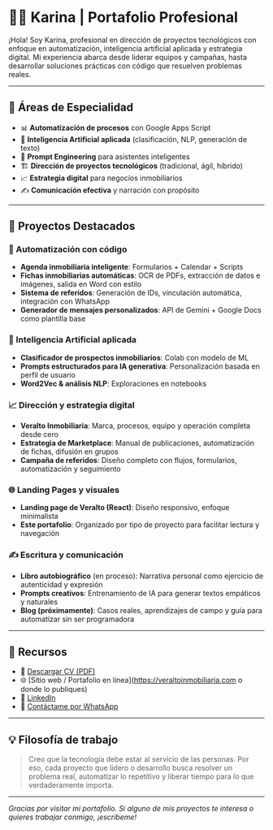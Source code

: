 # 👩‍💼 Karina | Portafolio Profesional

¡Hola! Soy Karina, profesional en dirección de proyectos tecnológicos con enfoque en automatización, inteligencia artificial aplicada y estrategia digital. Mi experiencia abarca desde liderar equipos y campañas, hasta desarrollar soluciones prácticas con código que resuelven problemas reales.

---

## 🚀 Áreas de Especialidad

- 📊 **Automatización de procesos** con Google Apps Script
- 🤖 **Inteligencia Artificial aplicada** (clasificación, NLP, generación de texto)
- 🧠 **Prompt Engineering** para asistentes inteligentes
- 🏗️ **Dirección de proyectos tecnológicos** (tradicional, ágil, híbrido)
- 📈 **Estrategia digital** para negocios inmobiliarios
- ✍️ **Comunicación efectiva** y narración con propósito

---

## 🧩 Proyectos Destacados

### 🔧 Automatización con código
- **Agenda inmobiliaria inteligente**: Formularios + Calendar + Scripts
- **Fichas inmobiliarias automáticas**: OCR de PDFs, extracción de datos e imágenes, salida en Word con estilo
- **Sistema de referidos**: Generación de IDs, vinculación automática, integración con WhatsApp
- **Generador de mensajes personalizados**: API de Gemini + Google Docs como plantilla base

### 🤖 Inteligencia Artificial aplicada
- **Clasificador de prospectos inmobiliarios**: Colab con modelo de ML
- **Prompts estructurados para IA generativa**: Personalización basada en perfil de usuario
- **Word2Vec & análisis NLP**: Exploraciones en notebooks

### 📈 Dirección y estrategia digital
- **Veralto Inmobiliaria**: Marca, procesos, equipo y operación completa desde cero
- **Estrategia de Marketplace**: Manual de publicaciones, automatización de fichas, difusión en grupos
- **Campaña de referidos**: Diseño completo con flujos, formularios, automatización y seguimiento

### 🌐 Landing Pages y visuales
- **Landing page de Veralto (React)**: Diseño responsivo, enfoque minimalista
- **Este portafolio**: Organizado por tipo de proyecto para facilitar lectura y navegación

### ✍️ Escritura y comunicación
- **Libro autobiográfico** (en proceso): Narrativa personal como ejercicio de autenticidad y expresión
- **Prompts creativos**: Entrenamiento de IA para generar textos empáticos y naturales
- **Blog (próximamente)**: Casos reales, aprendizajes de campo y guía para automatizar sin ser programadora

---

## 📎 Recursos

- 📄 [Descargar CV (PDF)](link-a-tu-cv.com)
- 🌐 [Sitio web / Portafolio en línea](https://veraltoinmobiliaria.com o donde lo publiques)
- 💼 [LinkedIn](https://www.linkedin.com/in/tu-perfil)
- 💬 [Contáctame por WhatsApp](https://wa.me/525539666431?text=Hola%2C%20vengo%20de%20tu%20portafolio)

---

## 💡 Filosofía de trabajo

> Creo que la tecnología debe estar al servicio de las personas. Por eso, cada proyecto que lidero o desarrollo busca resolver un problema real, automatizar lo repetitivo y liberar tiempo para lo que verdaderamente importa.

---

_Gracias por visitar mi portafolio. Si alguno de mis proyectos te interesa o quieres trabajar conmigo, ¡escríbeme!_
